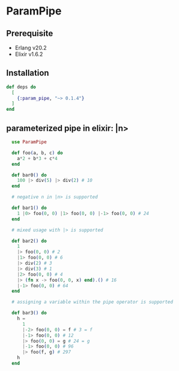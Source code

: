 # ParamPipe

## Prerequisite
* Erlang v20.2
* Elixir v1.6.2

## Installation

```elixir
def deps do
  [
    {:param_pipe, "~> 0.1.4"}
  ]
end
```

## parameterized pipe in elixir: |n>

```elixir
  use ParamPipe

  def foo(a, b, c) do
    a*2 + b*3 + c*4
  end

  def bar0() do
    100 |> div(5) |> div(2) # 10
  end

  # negative n in |n> is supported

  def bar1() do
    1 |0> foo(0, 0) |1> foo(0, 0) |-1> foo(0, 0) # 24
  end

  # mixed usage with |> is supported

  def bar2() do
    1
    |> foo(0, 0) # 2
    |1> foo(0, 0) # 6
    |> div(2) # 3
    |> div(3) # 1
    |2> foo(0, 0) # 4
    |> (fn x -> foo(0, 0, x) end).() # 16
    |-1> foo(0, 0) # 64
  end

  # assigning a variable within the pipe operator is supported

  def bar3() do
    h =
      1
      |-2> foo(0, 0) = f # 3 = f
      |-1> foo(0, 0) # 12
      |> foo(0, 0) = g # 24 = g
      |-1> foo(0, 0) # 96
      |> foo(f, g) # 297
    h
  end
```
